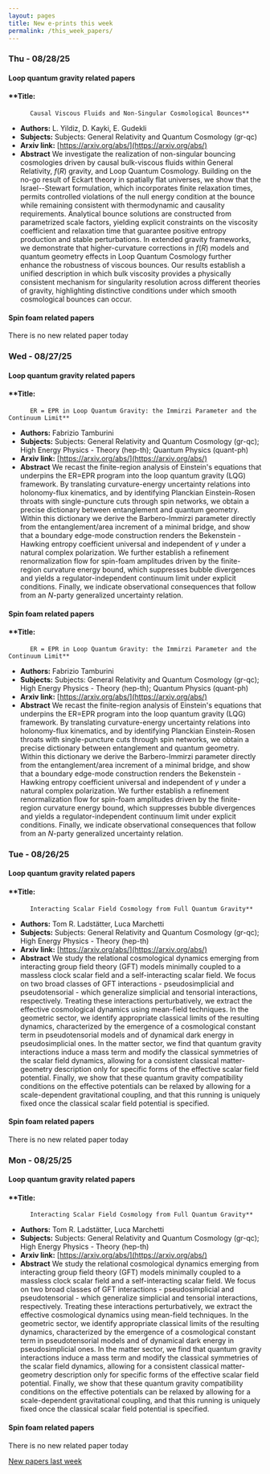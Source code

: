 ```yaml
---
layout: pages
title: New e-prints this week
permalink: /this_week_papers/
---
```




### Thu - 08/28/25

#### Loop quantum gravity related papers

#### **Title:
          Causal Viscous Fluids and Non-Singular Cosmological Bounces**
 - **Authors:** L. Yildiz, D. Kayki, E. Gudekli
 - **Subjects:** Subjects:
General Relativity and Quantum Cosmology (gr-qc)
 - **Arxiv link:** [https://arxiv.org/abs/](https://arxiv.org/abs/)
 - **Abstract**
 We investigate the realization of non-singular bouncing cosmologies driven by causal bulk-viscous fluids within General Relativity, $f(R)$ gravity, and Loop Quantum Cosmology. Building on the no-go result of Eckart theory in spatially flat universes, we show that the Israel--Stewart formulation, which incorporates finite relaxation times, permits controlled violations of the null energy condition at the bounce while remaining consistent with thermodynamic and causality requirements. Analytical bounce solutions are constructed from parametrized scale factors, yielding explicit constraints on the viscosity coefficient and relaxation time that guarantee positive entropy production and stable perturbations. In extended gravity frameworks, we demonstrate that higher-curvature corrections in $f(R)$ models and quantum geometry effects in Loop Quantum Cosmology further enhance the robustness of viscous bounces. Our results establish a unified description in which bulk viscosity provides a physically consistent mechanism for singularity resolution across different theories of gravity, highlighting distinctive conditions under which smooth cosmological bounces can occur. 

#### Spin foam related papers

There is no new related paper today 

### Wed - 08/27/25

#### Loop quantum gravity related papers

#### **Title:
          ER = EPR in Loop Quantum Gravity: the Immirzi Parameter and the Continuum Limit**
 - **Authors:** Fabrizio Tamburini
 - **Subjects:** Subjects:
General Relativity and Quantum Cosmology (gr-qc); High Energy Physics - Theory (hep-th); Quantum Physics (quant-ph)
 - **Arxiv link:** [https://arxiv.org/abs/](https://arxiv.org/abs/)
 - **Abstract**
 We recast the finite-region analysis of Einstein's equations that underpins the ER=EPR program into the loop quantum gravity (LQG) framework. By translating curvature-energy uncertainty relations into holonomy-flux kinematics, and by identifying Planckian Einstein-Rosen throats with single-puncture cuts through spin networks, we obtain a precise dictionary between entanglement and quantum geometry. Within this dictionary we derive the Barbero-Immirzi parameter directly from the entanglement/area increment of a minimal bridge, and show that a boundary edge-mode construction renders the Bekenstein - Hawking entropy coefficient universal and independent of $\gamma$ under a natural complex polarization. We further establish a refinement renormalization flow for spin-foam amplitudes driven by the finite-region curvature energy bound, which suppresses bubble divergences and yields a regulator-independent continuum limit under explicit conditions. Finally, we indicate observational consequences that follow from an $N$-party generalized uncertainty relation. 

#### Spin foam related papers

#### **Title:
          ER = EPR in Loop Quantum Gravity: the Immirzi Parameter and the Continuum Limit**
 - **Authors:** Fabrizio Tamburini
 - **Subjects:** Subjects:
General Relativity and Quantum Cosmology (gr-qc); High Energy Physics - Theory (hep-th); Quantum Physics (quant-ph)
 - **Arxiv link:** [https://arxiv.org/abs/](https://arxiv.org/abs/)
 - **Abstract**
 We recast the finite-region analysis of Einstein's equations that underpins the ER=EPR program into the loop quantum gravity (LQG) framework. By translating curvature-energy uncertainty relations into holonomy-flux kinematics, and by identifying Planckian Einstein-Rosen throats with single-puncture cuts through spin networks, we obtain a precise dictionary between entanglement and quantum geometry. Within this dictionary we derive the Barbero-Immirzi parameter directly from the entanglement/area increment of a minimal bridge, and show that a boundary edge-mode construction renders the Bekenstein - Hawking entropy coefficient universal and independent of $\gamma$ under a natural complex polarization. We further establish a refinement renormalization flow for spin-foam amplitudes driven by the finite-region curvature energy bound, which suppresses bubble divergences and yields a regulator-independent continuum limit under explicit conditions. Finally, we indicate observational consequences that follow from an $N$-party generalized uncertainty relation. 

### Tue - 08/26/25

#### Loop quantum gravity related papers

#### **Title:
          Interacting Scalar Field Cosmology from Full Quantum Gravity**
 - **Authors:** Tom R. Ladstätter, Luca Marchetti
 - **Subjects:** Subjects:
General Relativity and Quantum Cosmology (gr-qc); High Energy Physics - Theory (hep-th)
 - **Arxiv link:** [https://arxiv.org/abs/](https://arxiv.org/abs/)
 - **Abstract**
 We study the relational cosmological dynamics emerging from interacting group field theory (GFT) models minimally coupled to a massless clock scalar field and a self-interacting scalar field. We focus on two broad classes of GFT interactions - pseudosimplicial and pseudotensorial - which generalize simplicial and tensorial interactions, respectively. Treating these interactions perturbatively, we extract the effective cosmological dynamics using mean-field techniques. In the geometric sector, we identify appropriate classical limits of the resulting dynamics, characterized by the emergence of a cosmological constant term in pseudotensorial models and of dynamical dark energy in pseudosimplicial ones. In the matter sector, we find that quantum gravity interactions induce a mass term and modify the classical symmetries of the scalar field dynamics, allowing for a consistent classical matter-geometry description only for specific forms of the effective scalar field potential. Finally, we show that these quantum gravity compatibility conditions on the effective potentials can be relaxed by allowing for a scale-dependent gravitational coupling, and that this running is uniquely fixed once the classical scalar field potential is specified. 

#### Spin foam related papers

There is no new related paper today 

### Mon - 08/25/25

#### Loop quantum gravity related papers

#### **Title:
          Interacting Scalar Field Cosmology from Full Quantum Gravity**
 - **Authors:** Tom R. Ladstätter, Luca Marchetti
 - **Subjects:** Subjects:
General Relativity and Quantum Cosmology (gr-qc); High Energy Physics - Theory (hep-th)
 - **Arxiv link:** [https://arxiv.org/abs/](https://arxiv.org/abs/)
 - **Abstract**
 We study the relational cosmological dynamics emerging from interacting group field theory (GFT) models minimally coupled to a massless clock scalar field and a self-interacting scalar field. We focus on two broad classes of GFT interactions - pseudosimplicial and pseudotensorial - which generalize simplicial and tensorial interactions, respectively. Treating these interactions perturbatively, we extract the effective cosmological dynamics using mean-field techniques. In the geometric sector, we identify appropriate classical limits of the resulting dynamics, characterized by the emergence of a cosmological constant term in pseudotensorial models and of dynamical dark energy in pseudosimplicial ones. In the matter sector, we find that quantum gravity interactions induce a mass term and modify the classical symmetries of the scalar field dynamics, allowing for a consistent classical matter-geometry description only for specific forms of the effective scalar field potential. Finally, we show that these quantum gravity compatibility conditions on the effective potentials can be relaxed by allowing for a scale-dependent gravitational coupling, and that this running is uniquely fixed once the classical scalar field potential is specified. 

#### Spin foam related papers

There is no new related paper today 




[New papers last week]({{site.url}}/archived/weekly/pre-prints/2025/08/25/archived_weekly_papers.html)